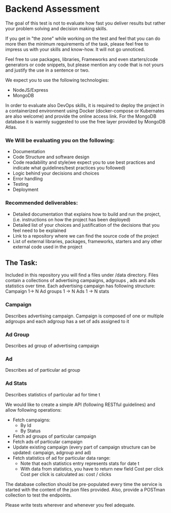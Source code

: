 # Backend Assessment

The goal of this test is not to evaluate how fast you deliver results but rather your problem solving and decision making skills.

If you get in "the zone" while working on the test and feel that you can do more then the minimum requirements of the task, please feel free to impress us with your skills and know-how. It will not go unnoticed.

Feel free to use packages, libraries, Frameworks and even starters/code generators or code snippets, but please mention any code that is not yours and justify the use in a sentence or two.

We expect you to use the following technologies:
- NodeJS/Express
- MongoDB

In order to evaluate also DevOps skills, it is required to deploy the project in a containerized environment using Docker (docker-compose or Kubernates are also welcome) and provide the online access link. For the MongoDB database it is warmly suggested to use the free layer provided by MongoDB Atlas.


### We Will be evaluating you on the following:

- Documentation
- Code Structure and software design
- Code readability and style(we expect you to use best practices and indicate what guidelines/best practices you followed)
- Logic behind your decisions and choices
- Error handling
- Testing
- Deployment

### Recommended deliverables:

- Detailed documentation that explains how to build and run the project, (i.e. instructions on how the project has been deployed)
- Detailed list of your choices and justification of the decisions that you feel need to be explained
- Link to a repository where we can find the source code of the project
- List of external libraries, packages, frameworks, starters and any other external code used in the project

## The Task:

Included in this repository you will find a files under /data directory.
Files contain a collections of advertising campaigns, adgroups , ads and ads statistics over time.
Each advertising campaign has following structure:
Campaign 1-> N Ad groups 1 -> N Ads 1 -> N stats

### Campaign
Describes advertising campaign. Campaign is composed of one or multiple adgroups and each adgroup has a set of ads assigned to it
### Ad Group
Describes ad group of advertising campaign
### Ad
Describes ad of particular ad group
### Ad Stats
Describes statistics of particular ad for time t

We would like to create a simple API (following RESTful guidelines) and allow following operations:
- Fetch campaigns:
	- By Id
	- By Status
- Fetch ad groups of particular campaign 
- Fetch ads of particular campaign
- Update existing campaign (every part of campaign structure can be updated: campaign, adgroup and ad)
- Fetch statistics of ad for particular data range:
    - Note that each statistics entry represents stats for date t   
    - With data from statistics, you have to return new field Cost per click
	Cost per click is calculated as:
		cost / clicks

The database collection should be pre-populated every time the service is started with the content of the json files provided. Also, provide a POSTman collection to test the endpoints.

Please write tests wherever and whenever you feel adequate.
